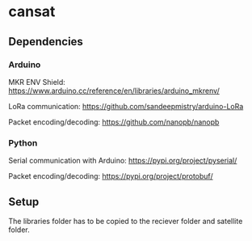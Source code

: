 # cansat

## Dependencies

### Arduino

MKR ENV Shield: https://www.arduino.cc/reference/en/libraries/arduino_mkrenv/

LoRa communication: https://github.com/sandeepmistry/arduino-LoRa

Packet encoding/decoding: https://github.com/nanopb/nanopb

### Python

Serial communication with Arduino: https://pypi.org/project/pyserial/

Packet encoding/decoding: https://pypi.org/project/protobuf/

## Setup

The libraries folder has to be copied to the reciever folder and satellite folder.
